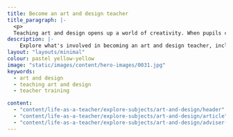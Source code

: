 ```yaml
---
title: Become an art and design teacher
title_paragraph: |-
  <p>
  Teaching art and design opens up a world of creativity. When pupils create, they learn to take risks, embrace mistakes, and persevere to bring their ideas to life.</p>
description: |-
    Explore what's involved in becoming an art and design teacher, including what you'll be teaching and what funding is available to help you train.
layout: "layouts/minimal"
colour: pastel yellow-yellow
image: "static/images/content/hero-images/0031.jpg"
keywords:
  - art and design
  - teaching art and design
  - teacher training

content:
  - "content/life-as-a-teacher/explore-subjects/art-and-design/header"
  - "content/life-as-a-teacher/explore-subjects/art-and-design/article"
  - "content/life-as-a-teacher/explore-subjects/art-and-design/adviser-promo-art-and-design"
---
```

